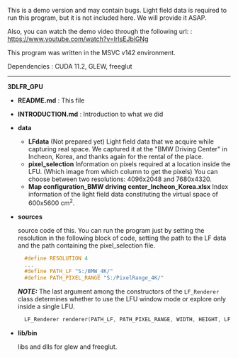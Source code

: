 This is a demo version and may contain bugs. Light field data is required to run this program, but it is 
not included here. We will provide it ASAP.

Also, you can watch the demo video through the following url: : https://www.youtube.com/watch?v=lrIsEJbiGNg

This program was written in the MSVC v142 environment.

Dependencies : CUDA 11.2, GLEW, freeglut

-----

**3DLFR_GPU**

- **README.md** : This file

- **INTRODUCTION.md** : Introduction to what we did

- **data** 

  - **LFdata** (Not prepared yet)
    Light field data that we acquire while capturing real space. We captured it at the "BMW Driving Center" in Incheon, Korea, and thanks again for the rental of the place.
  - **pixel_selection**
    Information on pixels required at a location inside the LFU.  (Which image from which column to get the pixels) 
    You can choose between two resolutions: 4096x2048 and 7680x4320.
  - **Map configuration_BMW driving center_Incheon_Korea.xlsx** 
    Index information of the light field data constituting the virtual space of 600x5600 cm<sup>2</sup>. 

- **sources**
  
  source code of this. You can run the program just by setting the resolution in the following block of code, setting the path to the LF data and the path containing the pixel_selection file.
  
  ```c++
    #define RESOLUTION 4
    ...
    #define PATH_LF "S:/BMW_4K/"
    #define PATH_PIXEL_RANGE "S:/PixelRange_4K/"
  ```
  
  ***NOTE:*** The last argument among the constructors of the `LF_Renderer` class determines whether to use the LFU window mode or explore only inside a single LFU. 
  
  ```c++
    LF_Renderer renderer(PATH_LF, PATH_PIXEL_RANGE, WIDTH, HEIGHT, LF_length, num_LFs, dpp, stride, curPosX, curPosY, true);
  ```

- **lib/bin**

  libs and dlls for glew and freeglut.

